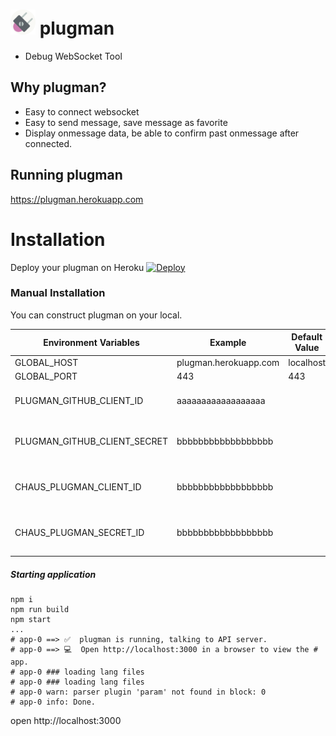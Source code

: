 # <img src="https://raw.githubusercontent.com/sideroad/plugman/master/static/images/logo.png" width="40px"> plugman
- Debug WebSocket Tool

## Why plugman?
- Easy to connect websocket
- Easy to send message, save message as favorite
- Display onmessage data, be able to confirm past onmessage after connected.

## Running plugman
https://plugman.herokuapp.com


# Installation
Deploy your plugman on Heroku  [![Deploy](https://www.herokucdn.com/deploy/button.svg)](https://heroku.com/deploy?template=https://github.com/sideroad/plugman)

### Manual Installation
You can construct plugman on your local.

| Environment Variables        | Example                          | Default Value | Required | Remark                                                                                      |
|------------------------------|----------------------------------|---------------|----------|---------------------------------------------------------------------------------------------|
| GLOBAL_HOST                  | plugman.herokuapp.com              | localhost     |          | Please specify public domain                                                                |
| GLOBAL_PORT                  | 443                              | 443           |          | Please specify port                                                                         |
| PLUGMAN_GITHUB_CLIENT_ID | aaaaaaaaaaaaaaaaaa             |               |          | Please specify github client ID. Github OAuth will be disabled if does not specified        |
| PLUGMAN_GITHUB_CLIENT_SECRET   | bbbbbbbbbbbbbbbbbb |               |          | Please specify github client secret ID. This values required when KOIKI_PLUGMAN_GITHUB_CLIENT_ID has specified |
| CHAUS_PLUGMAN_CLIENT_ID   | bbbbbbbbbbbbbbbbbb |               |          | Please specify chaus client ID. This values required when KOIKI_PLUGMAN_GITHUB_CLIENT_ID has specified |
| CHAUS_PLUGMAN_SECRET_ID   | bbbbbbbbbbbbbbbbbb |               |          | Please specify github secret ID. This values required when KOIKI_PLUGMAN_GITHUB_CLIENT_ID has specified |

##### Starting application

```
npm i
npm run build
npm start
...
# app-0 ==> ✅  plugman is running, talking to API server.
# app-0 ==> 💻  Open http://localhost:3000 in a browser to view the # app.
# app-0 ### loading lang files
# app-0 ### loading lang files
# app-0 warn: parser plugin 'param' not found in block: 0
# app-0 info: Done.
```
open http://localhost:3000
